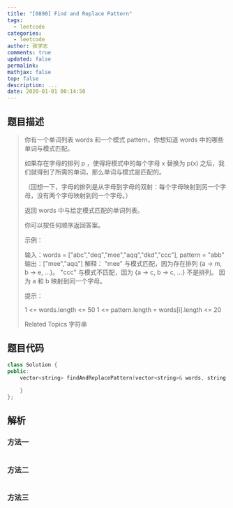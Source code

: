 ```yaml
---
title: "[0890] Find and Replace Pattern"
tags:
  - leetcode
categories:
  - leetcode
author: 张学志
comments: true
updated: false
permalink:
mathjax: false
top: false
description: ...
date: 2020-01-01 00:14:50
---
```


## 题目描述

> 你有一个单词列表 words 和一个模式 pattern，你想知道 words 中的哪些单词与模式匹配。 
> 
> 如果存在字母的排列 p ，使得将模式中的每个字母 x 替换为 p(x) 之后，我们就得到了所需的单词，那么单词与模式是匹配的。 
> 
> （回想一下，字母的排列是从字母到字母的双射：每个字母映射到另一个字母，没有两个字母映射到同一个字母。） 
> 
> 返回 words 中与给定模式匹配的单词列表。 
> 
> 你可以按任何顺序返回答案。 
> 
> 
> 
> 示例： 
> 
> 输入：words = ["abc","deq","mee","aqq","dkd","ccc"], pattern = "abb"
> 输出：["mee","aqq"]
> 解释：
> "mee" 与模式匹配，因为存在排列 {a -> m, b -> e, ...}。
> "ccc" 与模式不匹配，因为 {a -> c, b -> c, ...} 不是排列。
> 因为 a 和 b 映射到同一个字母。 
> 
> 
> 
> 提示： 
> 
> 
> 1 <= words.length <= 50 
> 1 <= pattern.length = words[i].length <= 20 
> 
> Related Topics 字符串

## 题目代码

```cpp
class Solution {
public:
    vector<string> findAndReplacePattern(vector<string>& words, string pattern) {
        
    }
};
```

## 解析

### 方法一

```cpp

```

### 方法二

```cpp

```

### 方法三

```cpp

```

